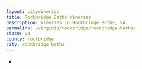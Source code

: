 ```yaml
---
layout: citywineries
title: Rockbridge Baths Wineries
description: Wineries in Rockbridge Baths, VA
permalink: /virginia/rockbridge/rockbridge-baths/
state: va
county: rockbridge
city: rockbridge baths
---
```

-
